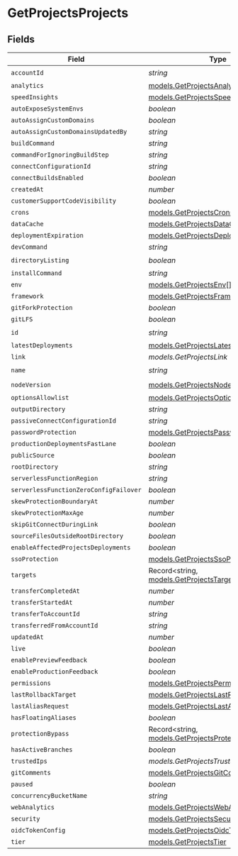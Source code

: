 # GetProjectsProjects


## Fields

| Field                                                                                          | Type                                                                                           | Required                                                                                       | Description                                                                                    |
| ---------------------------------------------------------------------------------------------- | ---------------------------------------------------------------------------------------------- | ---------------------------------------------------------------------------------------------- | ---------------------------------------------------------------------------------------------- |
| `accountId`                                                                                    | *string*                                                                                       | :heavy_check_mark:                                                                             | N/A                                                                                            |
| `analytics`                                                                                    | [models.GetProjectsAnalytics](../models/getprojectsanalytics.md)                               | :heavy_minus_sign:                                                                             | N/A                                                                                            |
| `speedInsights`                                                                                | [models.GetProjectsSpeedInsights](../models/getprojectsspeedinsights.md)                       | :heavy_minus_sign:                                                                             | N/A                                                                                            |
| `autoExposeSystemEnvs`                                                                         | *boolean*                                                                                      | :heavy_minus_sign:                                                                             | N/A                                                                                            |
| `autoAssignCustomDomains`                                                                      | *boolean*                                                                                      | :heavy_minus_sign:                                                                             | N/A                                                                                            |
| `autoAssignCustomDomainsUpdatedBy`                                                             | *string*                                                                                       | :heavy_minus_sign:                                                                             | N/A                                                                                            |
| `buildCommand`                                                                                 | *string*                                                                                       | :heavy_minus_sign:                                                                             | N/A                                                                                            |
| `commandForIgnoringBuildStep`                                                                  | *string*                                                                                       | :heavy_minus_sign:                                                                             | N/A                                                                                            |
| `connectConfigurationId`                                                                       | *string*                                                                                       | :heavy_minus_sign:                                                                             | N/A                                                                                            |
| `connectBuildsEnabled`                                                                         | *boolean*                                                                                      | :heavy_minus_sign:                                                                             | N/A                                                                                            |
| `createdAt`                                                                                    | *number*                                                                                       | :heavy_minus_sign:                                                                             | N/A                                                                                            |
| `customerSupportCodeVisibility`                                                                | *boolean*                                                                                      | :heavy_minus_sign:                                                                             | N/A                                                                                            |
| `crons`                                                                                        | [models.GetProjectsCrons](../models/getprojectscrons.md)                                       | :heavy_minus_sign:                                                                             | N/A                                                                                            |
| `dataCache`                                                                                    | [models.GetProjectsDataCache](../models/getprojectsdatacache.md)                               | :heavy_minus_sign:                                                                             | N/A                                                                                            |
| `deploymentExpiration`                                                                         | [models.GetProjectsDeploymentExpiration](../models/getprojectsdeploymentexpiration.md)         | :heavy_minus_sign:                                                                             | N/A                                                                                            |
| `devCommand`                                                                                   | *string*                                                                                       | :heavy_minus_sign:                                                                             | N/A                                                                                            |
| `directoryListing`                                                                             | *boolean*                                                                                      | :heavy_check_mark:                                                                             | N/A                                                                                            |
| `installCommand`                                                                               | *string*                                                                                       | :heavy_minus_sign:                                                                             | N/A                                                                                            |
| `env`                                                                                          | [models.GetProjectsEnv](../models/getprojectsenv.md)[]                                         | :heavy_minus_sign:                                                                             | N/A                                                                                            |
| `framework`                                                                                    | [models.GetProjectsFramework](../models/getprojectsframework.md)                               | :heavy_minus_sign:                                                                             | N/A                                                                                            |
| `gitForkProtection`                                                                            | *boolean*                                                                                      | :heavy_minus_sign:                                                                             | N/A                                                                                            |
| `gitLFS`                                                                                       | *boolean*                                                                                      | :heavy_minus_sign:                                                                             | N/A                                                                                            |
| `id`                                                                                           | *string*                                                                                       | :heavy_check_mark:                                                                             | N/A                                                                                            |
| `latestDeployments`                                                                            | [models.GetProjectsLatestDeployments](../models/getprojectslatestdeployments.md)[]             | :heavy_minus_sign:                                                                             | N/A                                                                                            |
| `link`                                                                                         | *models.GetProjectsLink*                                                                       | :heavy_minus_sign:                                                                             | N/A                                                                                            |
| `name`                                                                                         | *string*                                                                                       | :heavy_check_mark:                                                                             | N/A                                                                                            |
| `nodeVersion`                                                                                  | [models.GetProjectsNodeVersion](../models/getprojectsnodeversion.md)                           | :heavy_check_mark:                                                                             | N/A                                                                                            |
| `optionsAllowlist`                                                                             | [models.GetProjectsOptionsAllowlist](../models/getprojectsoptionsallowlist.md)                 | :heavy_minus_sign:                                                                             | N/A                                                                                            |
| `outputDirectory`                                                                              | *string*                                                                                       | :heavy_minus_sign:                                                                             | N/A                                                                                            |
| `passiveConnectConfigurationId`                                                                | *string*                                                                                       | :heavy_minus_sign:                                                                             | N/A                                                                                            |
| `passwordProtection`                                                                           | [models.GetProjectsPasswordProtection](../models/getprojectspasswordprotection.md)             | :heavy_minus_sign:                                                                             | N/A                                                                                            |
| `productionDeploymentsFastLane`                                                                | *boolean*                                                                                      | :heavy_minus_sign:                                                                             | N/A                                                                                            |
| `publicSource`                                                                                 | *boolean*                                                                                      | :heavy_minus_sign:                                                                             | N/A                                                                                            |
| `rootDirectory`                                                                                | *string*                                                                                       | :heavy_minus_sign:                                                                             | N/A                                                                                            |
| `serverlessFunctionRegion`                                                                     | *string*                                                                                       | :heavy_minus_sign:                                                                             | N/A                                                                                            |
| `serverlessFunctionZeroConfigFailover`                                                         | *boolean*                                                                                      | :heavy_minus_sign:                                                                             | N/A                                                                                            |
| `skewProtectionBoundaryAt`                                                                     | *number*                                                                                       | :heavy_minus_sign:                                                                             | N/A                                                                                            |
| `skewProtectionMaxAge`                                                                         | *number*                                                                                       | :heavy_minus_sign:                                                                             | N/A                                                                                            |
| `skipGitConnectDuringLink`                                                                     | *boolean*                                                                                      | :heavy_minus_sign:                                                                             | N/A                                                                                            |
| `sourceFilesOutsideRootDirectory`                                                              | *boolean*                                                                                      | :heavy_minus_sign:                                                                             | N/A                                                                                            |
| `enableAffectedProjectsDeployments`                                                            | *boolean*                                                                                      | :heavy_minus_sign:                                                                             | N/A                                                                                            |
| `ssoProtection`                                                                                | [models.GetProjectsSsoProtection](../models/getprojectsssoprotection.md)                       | :heavy_minus_sign:                                                                             | N/A                                                                                            |
| `targets`                                                                                      | Record<string, [models.GetProjectsTargets](../models/getprojectstargets.md)>                   | :heavy_minus_sign:                                                                             | N/A                                                                                            |
| `transferCompletedAt`                                                                          | *number*                                                                                       | :heavy_minus_sign:                                                                             | N/A                                                                                            |
| `transferStartedAt`                                                                            | *number*                                                                                       | :heavy_minus_sign:                                                                             | N/A                                                                                            |
| `transferToAccountId`                                                                          | *string*                                                                                       | :heavy_minus_sign:                                                                             | N/A                                                                                            |
| `transferredFromAccountId`                                                                     | *string*                                                                                       | :heavy_minus_sign:                                                                             | N/A                                                                                            |
| `updatedAt`                                                                                    | *number*                                                                                       | :heavy_minus_sign:                                                                             | N/A                                                                                            |
| `live`                                                                                         | *boolean*                                                                                      | :heavy_minus_sign:                                                                             | N/A                                                                                            |
| `enablePreviewFeedback`                                                                        | *boolean*                                                                                      | :heavy_minus_sign:                                                                             | N/A                                                                                            |
| `enableProductionFeedback`                                                                     | *boolean*                                                                                      | :heavy_minus_sign:                                                                             | N/A                                                                                            |
| `permissions`                                                                                  | [models.GetProjectsPermissions](../models/getprojectspermissions.md)                           | :heavy_minus_sign:                                                                             | N/A                                                                                            |
| `lastRollbackTarget`                                                                           | [models.GetProjectsLastRollbackTarget](../models/getprojectslastrollbacktarget.md)             | :heavy_minus_sign:                                                                             | N/A                                                                                            |
| `lastAliasRequest`                                                                             | [models.GetProjectsLastAliasRequest](../models/getprojectslastaliasrequest.md)                 | :heavy_minus_sign:                                                                             | N/A                                                                                            |
| `hasFloatingAliases`                                                                           | *boolean*                                                                                      | :heavy_minus_sign:                                                                             | N/A                                                                                            |
| `protectionBypass`                                                                             | Record<string, [models.GetProjectsProtectionBypass](../models/getprojectsprotectionbypass.md)> | :heavy_minus_sign:                                                                             | N/A                                                                                            |
| `hasActiveBranches`                                                                            | *boolean*                                                                                      | :heavy_minus_sign:                                                                             | N/A                                                                                            |
| `trustedIps`                                                                                   | *models.GetProjectsTrustedIps*                                                                 | :heavy_minus_sign:                                                                             | N/A                                                                                            |
| `gitComments`                                                                                  | [models.GetProjectsGitComments](../models/getprojectsgitcomments.md)                           | :heavy_minus_sign:                                                                             | N/A                                                                                            |
| `paused`                                                                                       | *boolean*                                                                                      | :heavy_minus_sign:                                                                             | N/A                                                                                            |
| `concurrencyBucketName`                                                                        | *string*                                                                                       | :heavy_minus_sign:                                                                             | N/A                                                                                            |
| `webAnalytics`                                                                                 | [models.GetProjectsWebAnalytics](../models/getprojectswebanalytics.md)                         | :heavy_minus_sign:                                                                             | N/A                                                                                            |
| `security`                                                                                     | [models.GetProjectsSecurity](../models/getprojectssecurity.md)                                 | :heavy_minus_sign:                                                                             | N/A                                                                                            |
| `oidcTokenConfig`                                                                              | [models.GetProjectsOidcTokenConfig](../models/getprojectsoidctokenconfig.md)                   | :heavy_minus_sign:                                                                             | N/A                                                                                            |
| `tier`                                                                                         | [models.GetProjectsTier](../models/getprojectstier.md)                                         | :heavy_minus_sign:                                                                             | N/A                                                                                            |